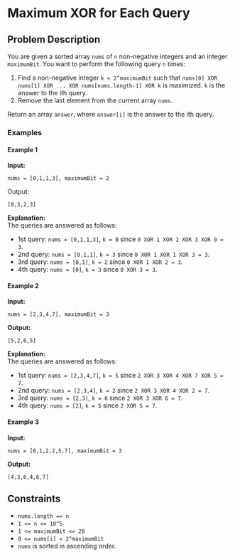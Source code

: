 # Maximum XOR for Each Query

## Problem Description

You are given a sorted array `nums` of `n` non-negative integers and an integer `maximumBit`. You want to perform the following query `n` times:

1. Find a non-negative integer `k < 2^maximumBit` such that `nums[0] XOR nums[1] XOR ... XOR nums[nums.length-1] XOR k` is maximized. `k` is the answer to the ith query.
2. Remove the last element from the current array `nums`.
   
Return an array `answer`, where `answer[i]` is the answer to the ith query.

### Examples

#### Example 1
**Input:**
```
nums = [0,1,1,3], maximumBit = 2
 ```
Output: 
```
[0,3,2,3]
```

**Explanation:**  
The queries are answered as follows:
- 1st query: `nums = [0,1,1,3]`, `k = 0` since `0 XOR 1 XOR 1 XOR 3 XOR 0 = 3`.
- 2nd query: `nums = [0,1,1]`, `k = 3` since `0 XOR 1 XOR 1 XOR 3 = 3`.
- 3rd query: `nums = [0,1]`, `k = 2` since `0 XOR 1 XOR 2 = 3`.
- 4th query: `nums = [0]`, `k = 3` since `0 XOR 3 = 3`.

#### Example 2
**Input:** 
```
nums = [2,3,4,7], maximumBit = 3
```  
**Output:**
```
[5,2,6,5]
```

**Explanation:**  
The queries are answered as follows:
- 1st query: `nums = [2,3,4,7]`, `k = 5` since `2 XOR 3 XOR 4 XOR 7 XOR 5 = 7`.
- 2nd query: `nums = [2,3,4]`, `k = 2` since `2 XOR 3 XOR 4 XOR 2 = 7`.
- 3rd query: `nums = [2,3]`, `k = 6` since `2 XOR 3 XOR 6 = 7`.
- 4th query: `nums = [2]`, `k = 5` since `2 XOR 5 = 7`.

#### Example 3
**Input:**
```
nums = [0,1,2,2,5,7], maximumBit = 3
```
**Output:**
```
[4,3,6,4,6,7]
```

## Constraints

- `nums.length == n`
- `1 <= n <= 10^5`
- `1 <= maximumBit <= 20`
- `0 <= nums[i] < 2^maximumBit`
- `nums`​​​ is sorted in ascending order.